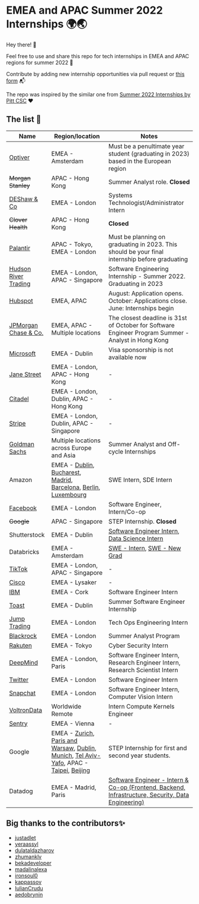 # EMEA and APAC Summer 2022 Internships 🌍🌏

Hey there! 👋

Feel free to use and share this repo for tech internships in EMEA and APAC regions for summer 2022 🌱

Contribute by adding new internship opportunities via pull request or [this form](https://docs.google.com/forms/d/e/1FAIpQLSd7wl_nDL3IxgVnNAcvV4u9jX7_bnGUkJBVxsGGL3XPBx8BAw/viewform) 📬

The repo was inspired by the similar one from [Summer 2022 Internships by Pitt CSC](https://github.com/pittcsc/Summer2022-Internships) ❤️

## The list 📝

|  Name |  Region/location |  Notes  |
|-----|---------|--------------|
| [Optiver](https://www.optiver.com/working-at-optiver/career-opportunities/990203/?gh_src=2af42e681us) | EMEA - Amsterdam | Must be a penultimate year student (graduating in 2023) based in the European region |
| <del>Morgan Stanley</del> | APAC - Hong Kong | Summer Analyst role. **Closed** |
| [DEShaw & Co](https://www.deshaw.com/careers/internships) | EMEA - London | Systems Technologist/Administrator Intern |
| <del>Clover Health</del> | APAC - Hong Kong | **Closed** |
| [Palantir](https://www.palantir.com/careers/) | APAC - Tokyo, EMEA - London | Must be planning on graduating in 2023. This should be your final internship before graduating |
| [Hudson River Trading](https://www.hudsonrivertrading.com/careers/job/?gh_jid=3015374) | EMEA - London, APAC - Singapore | Software Engineering Internship - Summer 2022. Graduating in 2023 |
| [Hubspot](https://www.hubspot.com/careers/students/intern-coop) | EMEA, APAC | August: Application opens. October: Applications close. June: Internships begin |
| [JPMorgan Chase & Co.](https://careers.jpmorgan.com/us/en/students/programs/software-engineer-summer) | EMEA, APAC - Multiple locations | The closest deadline is 31st of October for Software Engineer Program Summer - Analyst in Hong Kong |
| [Microsoft](https://careers.microsoft.com/students/us/en/job/1091350/Intern-Opportunities-for-Students-Ireland-Software-Engineering-Start-date-Summer-2022) | EMEA - Dublin | Visa sponsorship is not available now |
| [Jane Street](https://www.janestreet.com/join-jane-street/internships/) | EMEA - London, APAC - Hong Kong | - |
| [Citadel](https://www.citadel.com/careers/open-positions/positions-for-students/) | EMEA - London, Dublin, APAC - Hong Kong | - |
| [Stripe](https://stripe.com/jobs/search?q=intern+new+grad) | EMEA - London, Dublin, APAC - Singapore | - |
| [Goldman Sachs](https://www.goldmansachs.com/careers/students/programs/) | Multiple locations across Europe and Asia | Summer Analyst and Off-cycle Internships |
| Amazon| EMEA - [Dublin](https://www.amazon.jobs/en/jobs/1694116/software-development-engineer-internship-2022-dublin), [Bucharest](https://www.amazon.jobs/en/jobs/1674285/software-dev-engineer-intern-bucharest-summer-2022), [Madrid](https://www.amazon.jobs/en/jobs/1709009/software-development-engineer-internship-2022-madrid-spain), [Barcelona](https://www.amazon.jobs/en/jobs/1709010/software-development-engineer-internship-2022-barcelona-spain), [Berlin](https://www.amazon.jobs/en/jobs/1729097/software-development-engineer-intern-2022-berlin), [Luxembourg](https://www.amazon.jobs/en/jobs/1729117/software-development-engineer-internship-2022-luxembourg) | SWE Intern, SDE Intern |
| [Facebook](https://www.facebook.com/careers/v2/jobs/389614179266190/)| EMEA - London | Software Engineer, Intern/Co-op |
| <del>Google</del> | APAC - Singapore | STEP Internship. **Closed** |
| Shutterstock | EMEA - Dublin | [Software Engineer Intern](https://shutterstock.wd1.myworkdayjobs.com/en-US/ShutterstockCareers/job/Dublin/Software-Engineer-Intern_R0001086), [Data Science Intern](https://shutterstock.wd1.myworkdayjobs.com/en-US/ShutterstockCareers/job/Dublin/Data-Science-Intern_R0001088) |
| Databricks | EMEA - Amsterdam | [SWE - Intern](https://databricks.com/company/careers/open-positions/job?gh_jid=5488592002), [SWE - New Grad](https://databricks.com/company/careers/open-positions/job?gh_jid=5488581002) |
| [TikTok](https://careers.tiktok.com/position?keywords=&category=6704215862603155720&location=&project=6994735642836977928&type=3&job_hot_flag=&current=1&limit=10) | EMEA - London, APAC - Singapore | - |
| [Cisco](https://jobs.cisco.com/jobs/ProjectDetail/Software-Engineering-Summer-Internship/1343429) | EMEA - Lysaker | - |
| [IBM](https://careers.ibm.com/job/13848226/software-engineer-intern-cork-ie/?codes=IBM_CareerWebSite) | EMEA - Cork | Software Engineer Intern |
| [Toast](https://careers.toasttab.com/job/?url=job&gh_jid=3461165) | EMEA - Dublin | Summer Software Engineer Internship |
| [Jump Trading](https://www.jumptrading.com/apply.html?gh_jid=2939854) | EMEA - London | Tech Ops Engineering Intern |
| [Blackrock](https://blackrock.tal.net/vx/lang-en-GB/mobile-0/brand-3/xf-730d836e367b/candidate/so/pm/1/pl/1/opp/5365-Summer-Analyst-Program-EMEA/en-GB) | EMEA - London | Summer Analyst Program |
| [Rakuten](https://rakuten.wd1.myworkdayjobs.com/en-US/RakutenInc/job/Tokyo-Japan/Security-Engineer--Internship----Cyber-Security-Defense-Department_00001089?_ga=2.231422941.379941621.1631862433-683823413.1631682348) | EMEA - Tokyo | Cyber Security Intern |
| [DeepMind](https://deepmind.com/careers/internships) | EMEA - London, Paris | Software Engineer Intern, Research Engineer Intern, Research Scientist Intern |
| [Twitter](https://jobs.smartrecruiters.com/ni/Twitter2/434ede5b-2775-4628-aee5-fbd573936a25-2022-engineering-internships-europe-middle-east-africa-emea-) | EMEA - London | Software Engineer Intern |
| [Snapchat](https://www.snap.com/ru-RU/jobs?roles=Engineering&types=Intern) | EMEA - London | Software Engineer Intern, Computer Vision Intern |
| [VoltronData](https://jobs.lever.co/VoltronData/220cbf6a-f259-42a9-828a-26caaba71af0) | Worldwide Remote | Intern Compute Kernels Engineer |
| [Sentry](https://sentry.io/careers/3486690) | EMEA - Vienna | - |
| Google | EMEA - [Zurich](https://careers.google.com/jobs/results/140736005071086278-student-training-in-engineering-program-step-2022/?degree=BACHELORS&distance=50&employment_type=INTERN&q=STEP), [Paris and Warsaw](https://careers.google.com/jobs/results/128555838596883142-student-training-in-engineering-program-step-2022/?degree=BACHELORS&distance=50&employment_type=INTERN&q=STEP), [Dublin](https://careers.google.com/jobs/results/81989322137313990-student-training-in-engineering-program-step-2022/?degree=BACHELORS&distance=50&employment_type=INTERN&q=STEP), [Munich](https://careers.google.com/jobs/results/84791753938215622-student-training-in-engineering-program-step-2022/?degree=BACHELORS&distance=50&employment_type=INTERN&q=STEP), [Tel Aviv-Yafo](https://careers.google.com/jobs/results/142925493499241158-student-training-in-engineering-program-step-2022/?degree=BACHELORS&distance=50&employment_type=INTERN&q=STEP),  APAC - [Taipei](https://careers.google.com/jobs/results/80443299602539206-student-training-in-engineering-program-step-intern-2022/?degree=BACHELORS&distance=50&employment_type=INTERN&q=STEP), [Beijing](https://careers.google.com/jobs/results/79899759344526022-student-training-in-engineering-program-step-intern-2022/?degree=BACHELORS&distance=50&employment_type=INTERN&q=STEP)| STEP Internship for first and second year students. |
| Datadog | EMEA - Madrid, Paris | [Software Engineer - Intern & Co-op (Frontend, Backend, Infrastructure, Security, Data Engineering)](https://www.datadoghq.com/careers/detail/?gh_jid=3339295&gh_src=8363eca61)|

## Big thanks to the contributors✨
* [justadlet](https://github.com/justadlet)
* [yeraassyl](https://github.com/yeraassyl)
* [dulataldazharov](https://github.com/dulataldazharov)
* [zhumanklv](https://github.com/zhumanklv)
* [bekadeveloper](https://github.com/bekadeveloper)
* [madalinalexa](https://github.com/madalinalexa)
* [ironsoul0](https://github.com/ironsoul0)
* [kappassov](https://github.com/kappassov)
* [IulianCrudu](https://github.com/IulianCrudu)
* [aedobrynin](https://github.com/aedobrynin)
